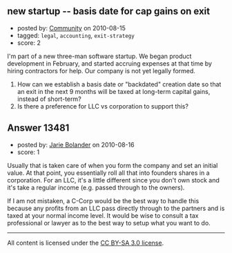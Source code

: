 ## new startup -- basis date for cap gains on exit

- posted by: [Community](https://stackexchange.com/users/-1/-1-community) on 2010-08-15
- tagged: `legal`, `accounting`, `exit-strategy`
- score: 2

I'm part of a new three-man software startup.  We began product development in February, and started accruing expenses at that time by hiring contractors for help.  Our company is not yet legally formed.  

 1. How can we establish a basis date or "backdated" creation date so that an exit in the next 9 months will be taxed at long-term capital gains, instead of short-term?  
 2. Is there a preference for LLC vs corporation to support this? 


## Answer 13481

- posted by: [Jarie Bolander](https://stackexchange.com/users/-1/585-jarie-bolander) on 2010-08-16
- score: 1

Usually that is taken care of when you form the company and set an initial value. At that point, you essentially roll all that into founders shares in a corporation. For an LLC, it's a little different since you don't own stock and it's take a regular income (e.g. passed through to the owners). 

If I am not mistaken, a C-Corp would be the best way to handle this because any profits from an LLC pass directly through to the partners and is taxed at your normal income level. It would be wise to consult a tax professional or lawyer as to the best way to setup what you want to do.





---

All content is licensed under the [CC BY-SA 3.0 license](https://creativecommons.org/licenses/by-sa/3.0/).
